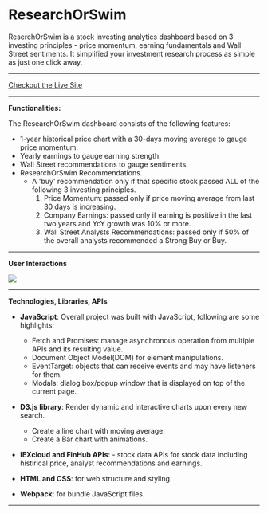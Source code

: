 # ResearchOrSwim

ReserchOrSwim is a stock investing analytics dashboard based on 3 investing principles - price momentum, earning fundamentals and Wall Street sentiments. It simplified your investment research process as simple as just one click away.

---

[Checkout the Live Site](https://swusteven.github.io/ResearchOrSwim/)

---

**Functionalities:**

The ResearchOrSwim dashboard consists of the following features:

- 1-year historical price chart with a 30-days moving average to gauge price momentum.
- Yearly earnings to gauge earning strength.
- Wall Street recommendations to gauge sentiments.
- ResearchOrSwim Recommendations.
  - A 'buy' recommendation only if that specific stock passed ALL of the following 3 investing principles.
    1. Price Momentum: passed only if price moving average from last 30 days is increasing.
    2. Company Earnings: passed only if earning is positive in the last two years and YoY growth was 10% or more.
    3. Wall Street Analysts Recommendations: passed only if 50% of the overall analysts recommended a Strong Buy or Buy.

---

**User Interactions**

<img src="https://media.giphy.com/media/x5TX2hUtwtEKXAxv8o/giphy.gif"/>

---

**Technologies, Libraries, APIs**

- **JavaScript**: Overall project was built with JavaScript, following are some highlights:

  - Fetch and Promises: manage asynchronous operation from multiple APIs and its resulting value.
  - Document Object Model(DOM) for element manipulations.
  - EventTarget: objects that can receive events and may have listeners for them.
  - Modals: dialog box/popup window that is displayed on top of the current page.

- **D3.js library**: Render dynamic and interactive charts upon every new search.

  - Create a line chart with moving average.
  - Create a Bar chart with animations.

- **IEXcloud and FinHub APIs**: - stock data APIs for stock data including histirical price, analyst recommendations and earnings.

- **HTML and CSS**: for web structure and styling.

- **Webpack**: for bundle JavaScript files.

---
